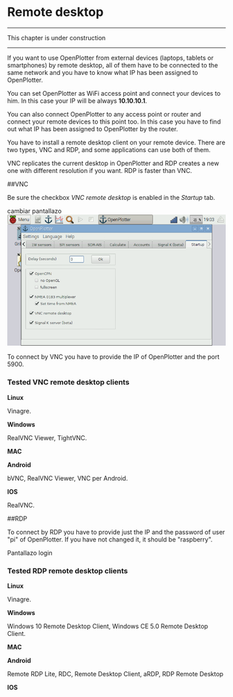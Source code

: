 # Remote desktop
---

This chapter is under construction

---

If you want to use OpenPlotter from external devices (laptops, tablets or smartphones) by remote desktop, all of them have to be connected to the same network and you have to know what IP has been assigned to OpenPlotter.

You can set OpenPlotter as WiFi access point and connect your devices to him. In this case your IP will be always **10.10.10.1**.

You can also connect OpenPlotter to any access point or router and connect your remote devices to this point too. In this case you have to find out what IP has been assigned to OpenPlotter by the router.

You have to install a remote desktop client on your remote device. There are two types, VNC and RDP, and some applications can use both of them.

VNC replicates the current desktop in OpenPlotter and RDP creates a new one with different resolution if you want. RDP is faster than VNC.  

##VNC

Be sure the checkbox *VNC remote desktop* is enabled in the *Startup* tab.

cambiar pantallazo
![](startup.png)

To connect by VNC you have to provide the IP of OpenPlotter and the port 5900.

### Tested VNC remote desktop clients

**Linux**

Vinagre.

**Windows**

RealVNC Viewer, TightVNC.

**MAC**

**Android**

bVNC, RealVNC Viewer, VNC per Android.

**IOS**

RealVNC.

##RDP

To connect by RDP you have to provide just the IP and the password of user "pi" of OpenPlotter. If you have not changed it, it should be "raspberry".

Pantallazo login

### Tested RDP remote desktop clients

**Linux**

Vinagre.

**Windows**

Windows 10 Remote Desktop Client, Windows CE 5.0 Remote Desktop Client.

**MAC**

**Android**

Remote RDP Lite, RDC, Remote Desktop Client, aRDP, RDP Remote Desktop

**IOS**


